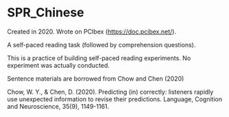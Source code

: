 # SPR_Chinese

Created in 2020. Wrote on PCIbex (https://doc.pcibex.net/).

A self-paced reading task (followed by comprehension questions). 

This is a practice of building self-paced reading experiments. No experiment was actually conducted. 

Sentence materials are borrowed from Chow and Chen (2020) 

Chow, W. Y., & Chen, D. (2020). Predicting (in) correctly: listeners rapidly use unexpected information to revise their predictions. Language, Cognition and Neuroscience, 35(9), 1149-1161.
